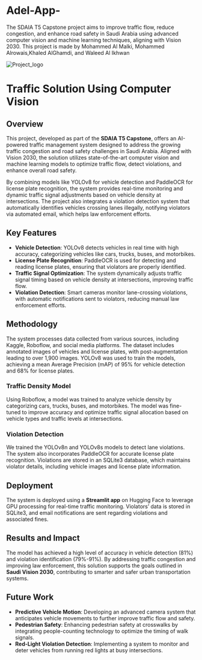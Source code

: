 # Adel-App-
The SDAIA T5 Capstone project aims to improve traffic flow, reduce congestion, and enhance road safety in Saudi Arabia using advanced computer vision and machine learning techniques, aligning with Vision 2030. This project is made by Mohammed Al Malki, Mohammed Alrowais,Khaled AlGhamdi, and Waleed Al Ikhwan


![Project_logo](https://github.com/user-attachments/assets/d90faf4c-ee75-4157-a123-0f7eb6b1a56e)


# Traffic Solution Using Computer Vision

## Overview
This project, developed as part of the **SDAIA T5 Capstone**, offers an AI-powered traffic management system designed to address the growing traffic congestion and road safety challenges in Saudi Arabia. Aligned with Vision 2030, the solution utilizes state-of-the-art computer vision and machine learning models to optimize traffic flow, detect violations, and enhance overall road safety.

By combining models like YOLOv8 for vehicle detection and PaddleOCR for license plate recognition, the system provides real-time monitoring and dynamic traffic signal adjustments based on vehicle density at intersections. The project also integrates a violation detection system that automatically identifies vehicles crossing lanes illegally, notifying violators via automated email, which helps law enforcement efforts.

## Key Features

- **Vehicle Detection**: YOLOv8 detects vehicles in real time with high accuracy, categorizing vehicles like cars, trucks, buses, and motorbikes.
- **License Plate Recognition**: PaddleOCR is used for detecting and reading license plates, ensuring that violators are properly identified.
- **Traffic Signal Optimization**: The system dynamically adjusts traffic signal timing based on vehicle density at intersections, improving traffic flow.
- **Violation Detection**: Smart cameras monitor lane-crossing violations, with automatic notifications sent to violators, reducing manual law enforcement efforts.

## Methodology
The system processes data collected from various sources, including Kaggle, Roboflow, and social media platforms. The dataset includes annotated images of vehicles and license plates, with post-augmentation leading to over 1,900 images. YOLOv8 was used to train the models, achieving a mean Average Precision (mAP) of 95% for vehicle detection and 68% for license plates.

### Traffic Density Model
Using Roboflow, a model was trained to analyze vehicle density by categorizing cars, trucks, buses, and motorbikes. The model was fine-tuned to improve accuracy and optimize traffic signal allocation based on vehicle types and traffic levels at intersections.

### Violation Detection
We trained the YOLOv8n and YOLOv8s models to detect lane violations. The system also incorporates PaddleOCR for accurate license plate recognition. Violations are stored in an SQLite3 database, which maintains violator details, including vehicle images and license plate information.

## Deployment
The system is deployed using a **Streamlit app** on Hugging Face to leverage GPU processing for real-time traffic monitoring. Violators’ data is stored in SQLite3, and email notifications are sent regarding violations and associated fines.

## Results and Impact
The model has achieved a high level of accuracy in vehicle detection (81%) and violation identification (79%-91%). By addressing traffic congestion and improving law enforcement, this solution supports the goals outlined in **Saudi Vision 2030**, contributing to smarter and safer urban transportation systems.

## Future Work

- **Predictive Vehicle Motion**: Developing an advanced camera system that anticipates vehicle movements to further improve traffic flow and safety.
- **Pedestrian Safety**: Enhancing pedestrian safety at crosswalks by integrating people-counting technology to optimize the timing of walk signals.
- **Red-Light Violation Detection**: Implementing a system to monitor and deter vehicles from running red lights at busy intersections.
